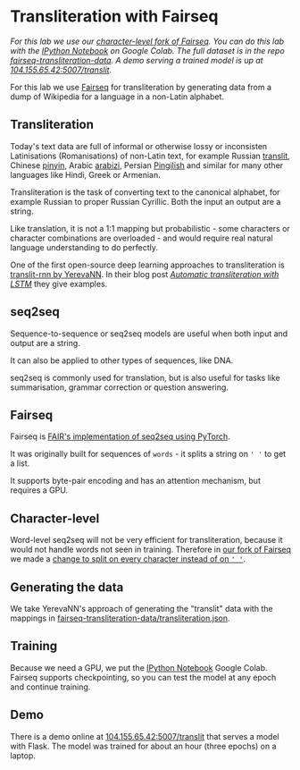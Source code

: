 # Transliteration with Fairseq

*For this lab we use our [character-level fork of Fairseq](https://github.com/deeplanguageclass/fairseq-transliteration).  You can do this lab with the [IPython Notebook](https://github.com/deeplanguageclass/fairseq-transliteration.ipynb) on Google Colab.  The full dataset is in the repo [fairseq-transliteration-data](https://github.com/deeplanguageclass/fairseq-transliteration-data).  A demo serving a trained model is up at [104.155.65.42:5007/translit](http://104.155.65.42:5007/translit).*

For this lab we use [Fairseq](https://facebook.ai/developers/tools/fairseq) for transliteration by generating data from a dump of Wikipedia for a language in a non-Latin alphabet.

## Transliteration

Today's text data are full of informal or otherwise lossy or inconsisten Latinisations (Romanisations) of non-Latin text, for example Russian [translit](https://en.wikipedia.org/wiki/Informal_romanizations_of_Cyrillic#Translit), Chinese [pinyin](https://en.wikipedia.org/wiki/Pinyin), Arabic [arabizi](https://en.wikipedia.org/wiki/Arabic_chat_alphabet), Persian [Pingilish](https://en.wikipedia.org/wiki/Romanization_of_Persian#ASCII_Internet_romanizations) and similar for many other languages like Hindi, Greek or Armenian.

Transliteration is the task of converting text to the canonical alphabet, for example Russian to proper Russian Cyrillic.  Both the input an output are a string.

Like translation, it is not a 1:1 mapping but probabilistic - some characters or character combinations are overloaded - and would require real natural language understanding to do perfectly.

One of the first open-source deep learning approaches to transliteration is [translit-rnn by YerevaNN](https://github.com/YerevaNN/translit-rnn/).  In their blog post [*Automatic transliteration with LSTM*](http://yerevann.github.io/2016/09/09/automatic-transliteration-with-lstm/) they give examples.


## seq2seq

Sequence-to-sequence or seq2seq models are useful when both input and output are a string.

It can also be applied to other types of sequences, like DNA.

seq2seq is commonly used for translation, but is also useful for tasks like summarisation, grammar correction or question answering.


## Fairseq

Fairseq is [FAIR's implementation of seq2seq using PyTorch](https://github.com/pytorch/fairseq).

It was originally built for sequences of `words` - it splits a string on `' '` to get a list.

It supports byte-pair encoding and has an attention mechanism, but requires a GPU.

## Character-level

Word-level seq2seq will not be very efficient for transliteration, because it would not handle words not seen in training.  Therefore in [our fork of Fairseq](https://github.com/deeplanguageclass/fairseq-transliteration) we made a [change to split on every character instead of on `' '`](https://github.com/deeplanguageclass/fairseq-transliteration/commit/c201085e9c88ccf3706fc9ef06ab131782e3ae53).

## Generating the data

We take YerevaNN's approach of generating the "translit" data with the mappings in [fairseq-transliteration-data/transliteration.json](https://github.com/deeplanguageclass/fairseq-transliteration-data/blob/master/transliteration.json).

## Training

Because we need a GPU, we put the [IPython Notebook](https://github.com/deeplanguageclass/fairseq-transliteration.ipynb) Google Colab.  Fairseq supports checkpointing, so you can test the model at any epoch and continue training.

## Demo

There is a demo online at [104.155.65.42:5007/translit](http://104.155.65.42:5007/translit) that serves a model with Flask.  The model was trained for about an hour (three epochs) on a laptop.
